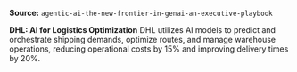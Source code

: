 **Source:** `agentic-ai-the-new-frontier-in-genai-an-executive-playbook`

**DHL: AI for Logistics Optimization**
DHL utilizes AI models to predict and orchestrate shipping demands, optimize routes, and manage warehouse operations, reducing operational costs by 15% and improving delivery times by 20%.
